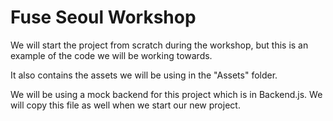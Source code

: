 # Fuse Seoul Workshop

We will start the project from scratch during the workshop, but this is an example of the code we will be working towards.

It also contains the assets we will be using in the "Assets" folder.

We will be using a mock backend for this project which is in Backend.js. We will copy this file as well when we start our new project.

